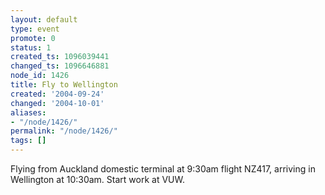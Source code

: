 ```yaml
---
layout: default
type: event
promote: 0
status: 1
created_ts: 1096039441
changed_ts: 1096646881
node_id: 1426
title: Fly to Wellington
created: '2004-09-24'
changed: '2004-10-01'
aliases:
- "/node/1426/"
permalink: "/node/1426/"
tags: []
---
```

Flying from Auckland domestic terminal at 9:30am flight NZ417, arriving in Wellington at 10:30am. Start work at VUW.
